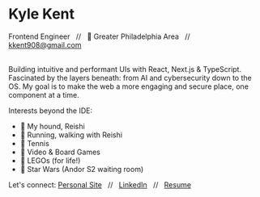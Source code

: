 # Kyle Kent <br>
Frontend Engineer &nbsp;&nbsp;//&nbsp;&nbsp; 📍 Greater Philadelphia Area &nbsp;&nbsp;//&nbsp;&nbsp; kkent908@gmail.com<br><br>

Building intuitive and performant UIs with React, Next.js & TypeScript. Fascinated by the layers beneath: from AI and cybersecurity down to the OS. My goal is to make the web a more engaging and secure place, one component at a time.

Interests beyond the IDE:
* 🐾 My hound, Reishi
* 🏃 Running, walking with Reishi
* 🎾 Tennis
* 🎲 Video & Board Games
* 🧱 LEGOs (for life!)
* 🌌 Star Wars (Andor S2 waiting room)

Let's connect:
<a href="https://kladenets.github.io/portfolio/">Personal Site</a> &nbsp;&nbsp;//&nbsp;&nbsp; <a href="https://www.linkedin.com/in/kylekentpa/">LinkedIn</a> &nbsp;&nbsp;//&nbsp;&nbsp; <a href="https://registry.jsonresume.org/Kladenets/">Resume</a> 

<!---
Kladenets/Kladenets is a ✨ special ✨ repository because its `README.md` (this file) appears on your GitHub profile.
You can click the Preview link to take a look at your changes.
--->
